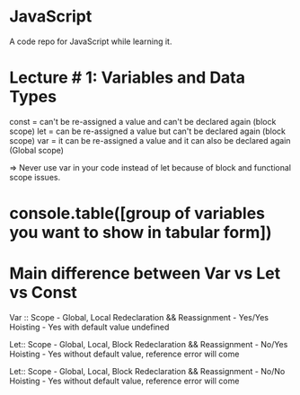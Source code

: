 # JavaScript
A code repo for JavaScript while learning it.

# Lecture  # 1: Variables and Data Types
const = can't be re-assigned a value and can't be declared again  (block scope)
let = can be re-assigned a value but can't be declared again (block scope)
var = it can be re-assigned a value and it can also be declared again  (Global scope)

=> Never use var in your code instead of let because of block and functional scope issues.
# console.table([group of variables you want to show in tabular form])

# Main difference between Var vs Let vs Const

Var ::
Scope - Global, Local
Redeclaration && Reassignment - Yes/Yes
Hoisting - Yes with default value undefined

Let::
Scope - Global, Local, Block
Redeclaration && Reassignment - No/Yes
Hoisting - Yes without default value, reference error will come

Let::
Scope - Global, Local, Block
Redeclaration && Reassignment - No/No
Hoisting - Yes without default value, reference error will come

